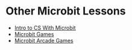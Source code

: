 

# Other Microbit Lessons

* [Intro to CS With Microbit](https://makecode.microbit.org/courses/csintro)
* [Microbit Games](https://github.com/dvilelaf/microbit-games)
* [Microbit Arcade Games](https://github.com/makecode-extensions/arcade-games)
